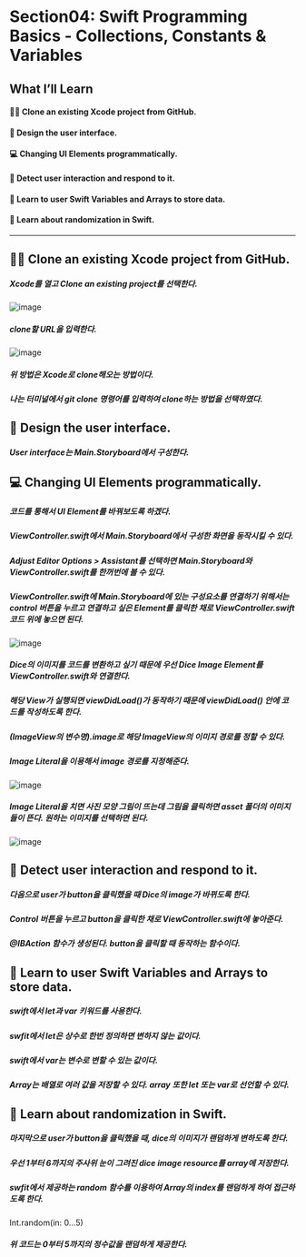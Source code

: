 Section04: Swift Programming Basics - Collections, Constants & Variables
=========================================================================
What I’ll Learn
-----------
#### 👯‍♀️ Clone an existing Xcode project from GitHub.
#### 🎨 Design the user interface.
#### 💻 Changing UI Elements programmatically.
#### 👋 Detect user interaction and respond to it.
#### 💼 Learn to user Swift Variables and Arrays to store data.
#### 🎲 Learn about randomization in Swift.
***
## 👯‍♀️ Clone an existing Xcode project from GitHub.
##### Xcode를 열고 Clone an existing project를 선택한다.
![image](https://user-images.githubusercontent.com/87226868/130736692-3b420739-3a0a-4d81-ba5e-91cfba74281a.png)
##### clone할 URL을 입력한다.
![image](https://user-images.githubusercontent.com/87226868/130736711-b87f08ca-975b-4dfd-8587-c0bfe0d455af.png)
##### 위 방법은 Xcode로 clone해오는 방법이다.
##### 나는 터미널에서 git clone 명령어를 입력하여 clone하는 방법을 선택하였다.

## 🎨 Design the user interface.
##### User interface는 Main.Storyboard에서 구성한다.

## 💻 Changing UI Elements programmatically.
##### 코드를 통해서 UI Element를 바꿔보도록 하겠다.
##### ViewController.swift에서 Main.Storyboard에서 구성한 화면을 동작시킬 수 있다.
##### Adjust Editor Options > Assistant를 선택하면 Main.Storyboard와 ViewController.swift를 한꺼번에 볼 수 있다.
##### ViewController.swift에 Main.Storyboard에 있는 구성요소를 연결하기 위해서는 control 버튼을 누르고 연결하고 싶은 Element를 클릭한 채로 ViewController.swift 코드 위에 놓으면 된다.
![image](https://user-images.githubusercontent.com/87226868/130736831-7b87e25c-cb84-4a3d-bb55-6769699c4a2b.png)
##### Dice의 이미지를 코드를 변환하고 싶기 때문에 우선 Dice Image Element를 ViewController.swift와 연결한다.
##### 해당 View가 실행되면 viewDidLoad()가 동작하기 때문에 viewDidLoad() 안에 코드를 작성하도록 한다.
##### (ImageView의 변수명).image로 해당 ImageView의 이미지 경로를 정할 수 있다.
##### Image Literal을 이용해서 image 경로를 지정해준다.
![image](https://user-images.githubusercontent.com/87226868/130736852-4c69297f-010f-4018-979b-377e72084fe1.png)
##### Image Literal을 치면 사진 모양 그림이 뜨는데 그림을 클릭하면 asset 폴더의 이미지들이 뜬다. 원하는 이미지를 선택하면 된다.
![image](https://user-images.githubusercontent.com/87226868/130736878-25538988-1794-4d34-9c28-91179743e671.png)

## 👋 Detect user interaction and respond to it.
##### 다음으로 user가 button을 클릭했을 때 Dice의 image가 바뀌도록 한다.
##### Control 버튼을 누르고 button을 클릭한 채로 ViewController.swift에 놓아준다.
##### @IBAction 함수가 생성된다. button을 클릭할 때 동작하는 함수이다.

## 💼 Learn to user Swift Variables and Arrays to store data.
##### swift에서 let과 var 키워드를 사용한다.
##### swfit에서 let은 상수로 한번 정의하면 변하지 않는 값이다.
##### swift에서 var는 변수로 변할 수 있는 값이다.
##### Array는 배열로 여러 값을 저장할 수 있다. array 또한 let 또는 var로 선언할 수 있다.

## 🎲 Learn about randomization in Swift.
##### 마지막으로 user가 button을 클릭했을 때, dice의 이미지가 랜덤하게 변하도록 한다.
##### 우선 1부터 6까지의 주사위 눈이 그려진 dice image resource를 array에 저장한다.
##### swfit에서 제공하는 random 함수를 이용하여 Array의 index를 랜덤하게 하여 접근하도록 한다.
  Int.random(in: 0…5)
##### 위 코드는 0부터 5까지의 정수값을 랜덤하게 제공한다.
